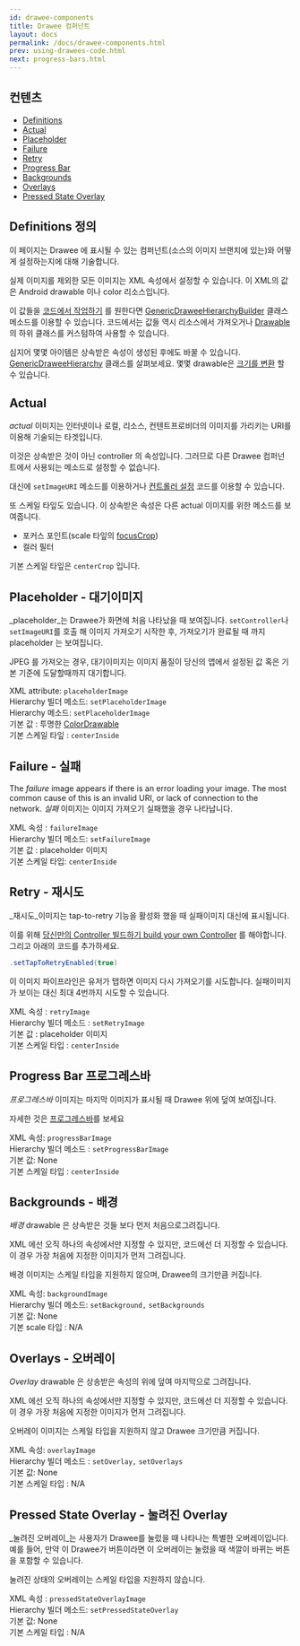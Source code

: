 ```yaml
---
id: drawee-components
title: Drawee 컴퍼넌트
layout: docs
permalink: /docs/drawee-components.html
prev: using-drawees-code.html
next: progress-bars.html
---
```


## 컨텐츠

* [Definitions](#Definitions)
* [Actual](#Actual)
* [Placeholder](#Placeholder)
* [Failure](#Failure)
* [Retry](#Retry)
* [Progress Bar](#ProgressBar)
* [Backgrounds](#Backgrounds)
* [Overlays](#Overlays)
* [Pressed State Overlay](#PressedStateOverlay)

## Definitions 정의

이 페이지는 Drawee 에 표시될 수 있는 컴퍼넌트(소스의 이미지 브랜치에 있는)와 어떻게 설정하는지에 대해 기술합니다.

실제 이미지를 제외한 모든 이미지는 XML 속성에서 설정할 수 있습니다. 이 XML의 값은 Android drawable 이나 color 리소스입니다.

이 값들을 [코드에서 작업하기](using-drawees-code.html) 를 원한다면 [GenericDraweeHierarchyBuilder](../javadoc/reference/com/facebook/drawee/generic/GenericDraweeHierarchyBuilder.html) 클래스 메소드를 이용할 수 있습니다. 코드에서는 값들 역시 리소스에서 가져오거나 [Drawable](http://developer.android.com/reference/android/graphics/drawable/Drawable.html) 의 하위 클래스를 커스텀하여 사용할 수 있습니다.

심지어 몇몇 아이템은 상속받은 속성이 생성된 후에도 바꿀 수 있습니다. [GenericDraweeHierarchy](../javadoc/reference/com/facebook/drawee/generic/GenericDraweeHierarchy.html) 클래스를 살펴보세요.
몇몇 drawable은 [크기를 변환](scaling.html) 할 수 있습니다.

## Actual

_actual_ 이미지는 인터넷이나 로컬, 리소스, 컨텐트프로비더의 이미지를 가리키는 URI를 이용해 기술되는 타겟입니다.

이것은 상속받은 것이 아닌 controller 의 속성입니다. 그러므로 다른 Drawee 컴퍼넌트에서 사용되는 메소드로 설정할 수 없습니다.

대신에 `setImageURI` 메소드를 이용하거나 [컨트롤러 설정](using-controllerbuilder.html) 코드를 이용할 수 있습니다.

또 스케일 타잎도 있습니다. 이 상속받은 속성은 다른 actual 이미지를 위한 메소드를 보여줍니다.

* 포커스 포인트(scale 타잎의 [focusCrop](scaling.html#FocusCrop))
* 컬러 필터

기본 스케일 타잎은 `centerCrop` 입니다.

## Placeholder - 대기이미지

_placeholder_는 Drawee가 화면에 처음 나타났을 때 보여집니다. `setController`나 `setImageURI`를 호출 해 이미지 가져오기 시작한 후, 가져오기가 완료될 때 까지 placeholder 는 보여집니다.

JPEG 를 가져오는 경우, 대기이미지는 이미지 품질이 당신의 앱에서 설정된 값 혹은 기본 기준에 도달할때까지 대기합니다.

XML attribute: `placeholderImage`  
Hierarchy 빌더 메소드: `setPlaceholderImage`  
Hierarchy 메소드: `setPlaceholderImage`  
기본 값 : 투명한 [ColorDrawable](http://developer.android.com/reference/android/graphics/drawable/ColorDrawable.html)  
기본 스케일 타잎 : `centerInside`

## Failure - 실패

The _failure_ image appears if there is an error loading your image. The most common cause of this is an invalid URI, or lack of connection to the network.
_실패_ 이미지는 이미지 가져오기 실패했을 경우 나타납니다.

XML 속성 : `failureImage`  
Hierarchy 빌더 메소드: `setFailureImage`  
기본 값 : placeholder 이미지  
기본 스케일 타입: `centerInside`  

## Retry - 재시도

_재시도_이미지는 tap-to-retry 기능을 활성화 했을 때 실패이미지 대신에 표시됩니다.

이를 위해 [당신만의 Controller 빌드하기 build your own Controller](using-controllerbuilder.html) 를 해야합니다. 그리고 아래의 코드를 추가하세요.
```java
.setTapToRetryEnabled(true)
```

이 이미지 파이프라인은 유저가 탭하면 이미지 다시 가져오기를 시도합니다. 실패이미지가 보이는 대신 최대 4번까지 시도할 수 있습니다.

XML 속성 : `retryImage`  
Hierarchy 빌더 메소드 : `setRetryImage`  
기본 값 :  placeholder 이미지  
기본 스케일 타입 : `centerInside`  

## <a name="ProgressBar"></a>Progress Bar 프로그레스바

_프로그레스바_ 이미지는 마지막 이미지가 표시될 때 Drawee 위에 덮여 보여집니다.

자세한 것은 [프로그레스바](progress-bars.html)를 보세요

XML 속성: `progressBarImage`  
Hierarchy 빌더 메소드 : `setProgressBarImage`  
기본 값: None  
기본 스케일 타입 : `centerInside`

## Backgrounds - 배경

_배경_ drawable 은 상속받은 것들 보다 먼저 처음으로그려집니다.

XML 에선 오직 하나의 속성에서만 지정할 수 있지만, 코드에선 더 지정할 수 있습니다. 이 경우 가장 처음에 지정한 이미지가 먼저 그려집니다.

배경 이미지는 스케일 타입을 지원하지 않으며, Drawee의 크기만큼 커집니다.

XML 속성: `backgroundImage`  
Hierarchy 빌더 메소드: `setBackground,` `setBackgrounds`  
기본 값: None  
기본 scale 타입 : N/A

## Overlays - 오버레이

_Overlay_ drawable 은 상송받은 속성의 위에 덮여 마지막으로 그려집니다.

XML 에선 오직 하나의 속성에서만 지정할 수 있지만, 코드에선 더 지정할 수 있습니다. 이 경우 가장 처음에 지정한 이미지가 먼저 그려집니다.

오버레이 이미지는 스케일 타입을 지원하지 않고 Drawee 크기만큼 커집니다.

XML 속성: `overlayImage`  
Hierarchy 빌더 메소드 : `setOverlay,` `setOverlays`  
기본 값: None  
기본 스케일 타입 : N/A

## <a name="PressedStateOverlay"></a>Pressed State Overlay - 눌려진 Overlay

_눌려진 오버레이_는 사용자가 Drawee를 눌렀을 때 나타나는 특별한 오버레이입니다. 예를 들어, 만약 이 Drawee가 버튼이라면 이 오버레이는 눌렸을 때 색깔이 바뀌는 버튼을 포함할 수 있습니다.

눌려진 상태의 오버레이는 스케일 타입을 지원하지 않습니다.

XML 속성 : `pressedStateOverlayImage`  
Hierarchy 빌더 메소드: `setPressedStateOverlay`  
기본 값: None  
기본 스케일 타입 : N/A



